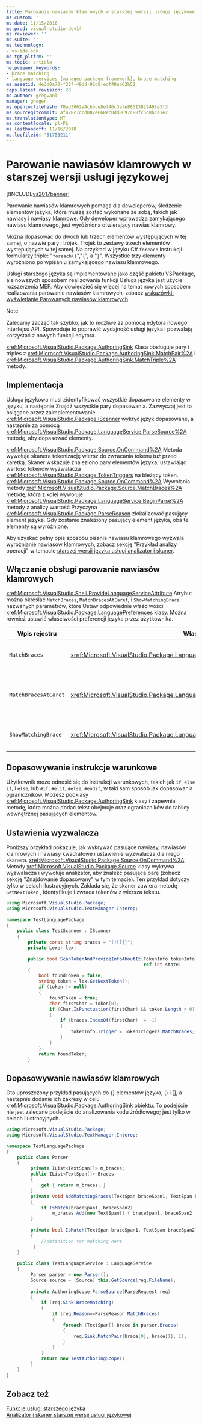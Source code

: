 ```yaml
---
title: Parowanie nawiasów klamrowych w starszej wersji usługi językowej | Dokumentacja firmy Microsoft
ms.custom: ''
ms.date: 11/15/2016
ms.prod: visual-studio-dev14
ms.reviewer: ''
ms.suite: ''
ms.technology:
- vs-ide-sdk
ms.tgt_pltfrm: ''
ms.topic: article
helpviewer_keywords:
- brace matching
- language services [managed package framework], brace matching
ms.assetid: 4e3d0a70-f22f-49dd-92d8-edf48ab62b52
caps.latest.revision: 28
ms.author: gregvanl
manager: ghogen
ms.openlocfilehash: 70ad3062a4cbbce8ef46c3afe8851382949fe3f3
ms.sourcegitcommit: af428c7ccd007e668ec0dd8697c88fc5d8bca1e2
ms.translationtype: MT
ms.contentlocale: pl-PL
ms.lasthandoff: 11/16/2018
ms.locfileid: "51753211"
---
```

# <a name="brace-matching-in-a-legacy-language-service"></a>Parowanie nawiasów klamrowych w starszej wersji usługi językowej
[!INCLUDE[vs2017banner](../../includes/vs2017banner.md)]

Parowanie nawiasów klamrowych pomaga dla deweloperów, śledzenie elementów języka, które muszą zostać wykonane ze sobą, takich jak nawiasy i nawiasy klamrowe. Gdy deweloper wprowadza zamykającego nawiasu klamrowego, jest wyróżniona otwierający nawias klamrowy.  
  
 Można dopasować do dwóch lub trzech elementów występujących w tej samej, o nazwie pary i trójek. Trójek to zestawy trzech elementów występujących w tej samej. Na przykład w języku C# `foreach` instrukcji formularzy triple: "`foreach()`","`{`", a "`}`". Wszystkie trzy elementy wyróżniono po wpisaniu zamykającego nawiasu klamrowego.  
  
 Usługi starszego języka są implementowane jako część pakietu VSPackage, ale nowszych sposobem realizowania funkcji Usługa języka jest użycie rozszerzenia MEF. Aby dowiedzieć się więcej na temat nowych sposobem realizowania parowanie nawiasów klamrowych, zobacz [wskazówki: wyświetlanie Parowanych nawiasów klamrowych](../../extensibility/walkthrough-displaying-matching-braces.md).  
  
> [!NOTE]
>  Zalecamy zacząć tak szybko, jak to możliwe za pomocą edytora nowego interfejsu API. Spowoduje to poprawić wydajność usługi języka i pozwalają korzystać z nowych funkcji edytora.  
  
 <xref:Microsoft.VisualStudio.Package.AuthoringSink> Klasa obsługuje pary i triples z <xref:Microsoft.VisualStudio.Package.AuthoringSink.MatchPair%2A> i <xref:Microsoft.VisualStudio.Package.AuthoringSink.MatchTriple%2A> metody.  
  
## <a name="implementation"></a>Implementacja  
 Usługa językowa musi zidentyfikować wszystkie dopasowane elementy w języku, a następnie Znajdź wszystkie pary dopasowania. Zazwyczaj jest to osiągane przez zaimplementowanie <xref:Microsoft.VisualStudio.Package.IScanner> wykryć język dopasowane, a następnie za pomocą <xref:Microsoft.VisualStudio.Package.LanguageService.ParseSource%2A> metodę, aby dopasować elementy.  
  
 <xref:Microsoft.VisualStudio.Package.Source.OnCommand%2A> Metoda wywołuje skanera tokenizację wiersz do zwracania tokenu tuż przed karetką. Skaner wskazuje znaleziono pary elementów języka, ustawiając wartość tokenów wyzwalacza <xref:Microsoft.VisualStudio.Package.TokenTriggers> na bieżący token. <xref:Microsoft.VisualStudio.Package.Source.OnCommand%2A> Wywołania metody <xref:Microsoft.VisualStudio.Package.Source.MatchBraces%2A> metodę, która z kolei wywołuje <xref:Microsoft.VisualStudio.Package.LanguageService.BeginParse%2A> metody z analizy wartość Przyczyna <xref:Microsoft.VisualStudio.Package.ParseReason> zlokalizować pasujący element języka. Gdy zostanie znaleziony pasujący element języka, oba te elementy są wyróżnione.  
  
 Aby uzyskać pełny opis sposobu pisania nawiasu klamrowego wyzwala wyróżnianie nawiasów klamrowych, zobacz sekcję "Przykład analizy operacji" w temacie [starszej wersji języka usługi analizator i skaner](../../extensibility/internals/legacy-language-service-parser-and-scanner.md).  
  
## <a name="enabling-support-for-brace-matching"></a>Włączanie obsługi parowanie nawiasów klamrowych  
 <xref:Microsoft.VisualStudio.Shell.ProvideLanguageServiceAttribute> Atrybut można określać `MatchBraces`, `MatchBracesAtCaret`, i `ShowMatchingBrace` nazwanych parametrów, które Ustaw odpowiednie właściwości <xref:Microsoft.VisualStudio.Package.LanguagePreferences> klasy. Można również ustawić właściwości preferencji języka przez użytkownika.  
  
|Wpis rejestru|Właściwość|Opis|  
|--------------------|--------------|-----------------|  
|`MatchBraces`|<xref:Microsoft.VisualStudio.Package.LanguagePreferences.EnableMatchBraces%2A>|Parowanie umożliwia nawiasów klamrowych|  
|`MatchBracesAtCaret`|<xref:Microsoft.VisualStudio.Package.LanguagePreferences.EnableMatchBracesAtCaret%2A>|Umożliwia parowanie nawiasów klamrowych co karetka przenosi.|  
|`ShowMatchingBrace`|<xref:Microsoft.VisualStudio.Package.LanguagePreferences.EnableShowMatchingBrace%2A>|Wyróżnia pasującego nawiasu klamrowego.|  
  
## <a name="matching-conditional-statements"></a>Dopasowywanie instrukcje warunkowe  
 Użytkownik może odnosić się do instrukcji warunkowych, takich jak `if`, `else if`, i `else`, lub `#if`, `#elif`, `#else`, `#endif`, w taki sam sposób jak dopasowania ograniczników. Możesz podklasy <xref:Microsoft.VisualStudio.Package.AuthoringSink> klasy i zapewnia metodę, która można dodać tekst obejmuje oraz ograniczników do tablicy wewnętrznej pasujących elementów.  
  
## <a name="setting-the-trigger"></a>Ustawienia wyzwalacza  
 Poniższy przykład pokazuje, jak wykrywać pasujące nawiasy, nawiasów klamrowych i nawiasy kwadratowe i ustawienie wyzwalacza dla niego skanera. <xref:Microsoft.VisualStudio.Package.Source.OnCommand%2A> Metody <xref:Microsoft.VisualStudio.Package.Source> klasy wykrywa wyzwalacza i wywołuje analizator, aby znaleźć pasującą parę (zobacz sekcję "Znajdowanie dopasowany" w tym temacie). Ten przykład dotyczy tylko w celach ilustracyjnych. Zakłada się, że skaner zawiera metodę `GetNextToken` , identyfikuje i zwraca tokenów z wiersza tekstu.  
  
```csharp  
using Microsoft.VisualStudio.Package;  
using Microsoft.VisualStudio.TextManager.Interop;  
  
namespace TestLanguagePackage  
{  
    public class TestScanner : IScanner  
    {  
        private const string braces = "()[]{}";  
        private Lexer lex;  
  
        public bool ScanTokenAndProvideInfoAboutIt(TokenInfo tokenInfo,  
                                                   ref int state)  
        {  
            bool foundToken = false;  
            string token = lex.GetNextToken();  
            if (token != null)  
            {  
                foundToken = true;  
                char firstChar = token[0];  
                if (Char.IsPunctuation(firstChar) && token.Length > 0)  
                {  
                    if (braces.IndexOf(firstChar) != -1)  
                    {  
                        tokenInfo.Trigger = TokenTriggers.MatchBraces;  
                    }  
                }  
            }  
            return foundToken;  
        }  
```  
  
## <a name="matching-the-braces"></a>Dopasowywanie nawiasów klamrowych  
 Oto uproszczony przykład pasujących do {} elementów języka, () i [], a następnie dodanie ich zakresy w celu <xref:Microsoft.VisualStudio.Package.AuthoringSink> obiektu. To podejście nie jest zalecane podejście do analizowania kodu źródłowego; jest tylko w celach ilustracyjnych.  
  
```csharp  
using Microsoft.VisualStudio.Package;  
using Microsoft.VisualStudio.TextManager.Interop;  
  
namespace TestLanguagePackage  
{  
    public class Parser  
    {  
         private IList<TextSpan[]> m_braces;  
         public IList<TextSpan[]> Braces  
         {  
             get { return m_braces; }  
         }  
         private void AddMatchingBraces(TextSpan braceSpan1, TextSpan braceSpan2)  
         {  
             if IsMatch(braceSpan1, braceSpan2)  
                 m_braces.Add(new TextSpan[] { braceSpan1, braceSpan2 });  
         }  
  
         private bool IsMatch(TextSpan braceSpan1, TextSpan braceSpan2)  
         {  
             //definition for matching here  
          }  
    }  
  
    public class TestLanguageService : LanguageService  
    {  
         Parser parser = new Parser();  
         Source source = (Source) this.GetSource(req.FileName);  
  
         private AuthoringScope ParseSource(ParseRequest req)  
         {  
             if (req.Sink.BraceMatching)  
             {  
                 if (req.Reason==ParseReason.MatchBraces)  
                 {  
                     foreach (TextSpan[] brace in parser.Braces)  
                     {  
                         req.Sink.MatchPair(brace[0], brace[1], 1);  
                     }  
                 }  
             }  
             return new TestAuthoringScope();  
         }  
    }  
}  
```  
  
## <a name="see-also"></a>Zobacz też  
 [Funkcje usługi starszego języka](../../extensibility/internals/legacy-language-service-features1.md)   
 [Analizator i skaner starszej wersji usługi językowej](../../extensibility/internals/legacy-language-service-parser-and-scanner.md)


